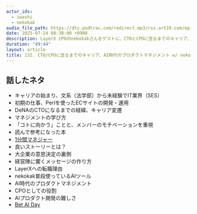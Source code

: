 ```yaml
---
actor_ids:
  - iwashi
  - nekokak
audio_file_path: https://dts.podtrac.com/redirect.mp3/rss.art19.com/episodes/14ed1d2e-73c3-4f8e-a7d5-679ae38560a7.mp3
date: 2025-07-24 08:30:00 +0900
description: LayerX CPOのnekokakさんをゲストに、CTOとCPOに至るまでのキャリア、参考になった書籍、AI時代のプロダクトマネジメントなどについて語っていただいたエピソードです。
duration: "49:44"
layout: article
title: 132. CTO/CPOに至るまでのキャリア、AI時代のプロダクトマネジメント w/ nekokak
---
```


## 話したネタ

- キャリアの始まり、文系（法学部）から未経験でIT業界（SES）
- 初期の仕事、Perlを使ったECサイトの開発・運用
- DeNAのCTOになるまでの経緯、キャリア変遷
- マネジメントの学び方
- 「コトに向かう」ことと、メンバーのモチベーションを重視
- 読んで参考になった本
- [1分間マネジャー](https://amzn.to/4kQZPDL)
- 良いストーリーとは？
- 大企業の意思決定の裏側
- 経営陣に響くメッセージの作り方
- LayerXへの転職理由
- nekokak普段使っているAIツール
- AI時代のプロダクトマネジメント
- CPOとしての役割
- AIプロダクト開発の難しさ
- [Bet AI Day](https://layerx.co.jp/news/20250723/)